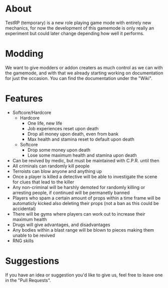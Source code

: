 # About

TestRP (temporary) is a new role playing game mode with entirely new mechanics, for now the development of this gamemode is only really an experiment but could later change depending how well it performs.

# Modding

We want to give modders or addon creaters as much control as we can with the gamemode, and with that we already starting working on documentation for just the occasion. You can find the documentation under the "Wiki".

# Features

- Softcore/Hardcore
  - Hardcore
    - One life, new life
    - Job experiences reset upon death
    - Drop all money upon death, even from bank
    - Max health and stamina reset to default upon death
  - Softcore
    - Drop some money upon death
    - Lose some maximum health and stamina upon death
- Can be revived by medic, but must be maintained with C.P.R. until then
- All criminals can randomly kill people
- Terroists can blow anyone and anything up
- Once a player is killed a detective will be able to investigate the scene for clues that lead to the killer
- Any non-criminal will be harshly demoted for randomly killing or arresting people, if continued will be permanetly banned
- Players who spam a certain amount of props within a time frame will be automaticly kicked also deleting their props (not a ban as this could be accidental)
- There will be gyms where players can work out to increase their maximum health
- Drugs will give advantages, and disadvantages
- Any bodies within a blast range will be blown to pieces making them unable to be revived
- RNG skills

# Suggestions

If you have an idea or suggestion you'd like to give us, feel free to leave one in the "Pull Requests".
